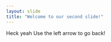 ```yaml
---
layout: slide
title: "Welcome to our second slide!"
---
```

Heck yeah
Use the left arrow to go back!
